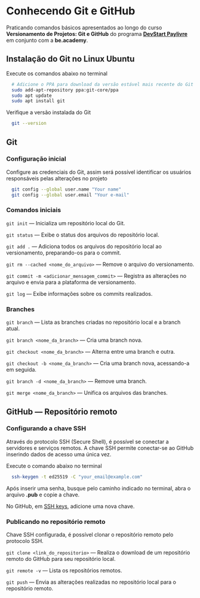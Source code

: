 # Conhecendo Git e GitHub

Praticando comandos básicos apresentados ao longo do curso **Versionamento de Projetos: Git e GitHub** do programa **[DevStart Paylivre](https://www.beacademy.com.br/devstartpaylivre/)** em conjunto com a **be.academy**.

## Instalação do Git no Linux Ubuntu
Execute os comandos abaixo no terminal
```bash
  # Adicione o PPA para download da versão estável mais recente do Git
  sudo add-apt-repository ppa:git-core/ppa
  sudo apt update
  sudo apt install git
```

Verifique a versão instalada do Git
```bash
  git --version
```

## Git
### Configuração inicial
Configure as credenciais do Git, assim será possível identificar os usuários responsáveis pelas alterações no projeto
```bash
  git config --global user.name "Your name"
  git config --global user.email "Your e-mail"
```

### Comandos iniciais
`git init` — Inicializa um repositório local do Git.

`git status` — Exibe o status dos arquivos do repositório local.

`git add .` — Adiciona todos os arquivos do repositório local ao versionamento, preparando-os para o commit.

`git rm --cached <nome_do_arquivo>` — Remove o arquivo do versionamento.

`git commit -m <adicionar_mensagem_commit>` — Registra as alterações no arquivo e envia para a plataforma de versionamento.

`git log` — Exibe informações sobre os commits realizados.

### Branches
`git branch` — Lista as branches criadas no repositório local e a branch atual.

`git branch <nome_da_branch>` — Cria uma branch nova.

`git checkout <nome_da_branch>` — Alterna entre uma branch e outra.

`git checkout -b <nome_da_branch>` — Cria uma branch nova, acessando-a em seguida.

`git branch -d <nome_da_branch>` — Remove uma branch.

`git merge <nome_da_branch>` — Unifica os arquivos das branches.

## GitHub — Repositório remoto
### Configurando a chave SSH
Através do protocolo SSH (Secure Shell), é possível se conectar a servidores e serviços remotos. A chave SSH permite conectar-se ao GitHub inserindo dados de acesso uma única vez.

Execute o comando abaixo no terminal

```bash
  ssh-keygen -t ed25519 -C "your_email@example.com"
```
Após inserir uma senha, busque pelo caminho indicado no terminal, abra o arquivo **.pub** e copie a chave.

No GitHub, em [SSH keys](https://github.com/settings/keys), adicione uma nova chave.

### Publicando no repositório remoto
Chave SSH configurada, é possível clonar o repositório remoto pelo protocolo SSH.

`git clone <link_do_repositorio>` — Realiza o download de um repositório remoto do GitHub para seu repositório local.

`git remote -v` — Lista os repositórios remotos.

`git push` — Envia as alterações realizadas no repositório local para o repositório remoto.
